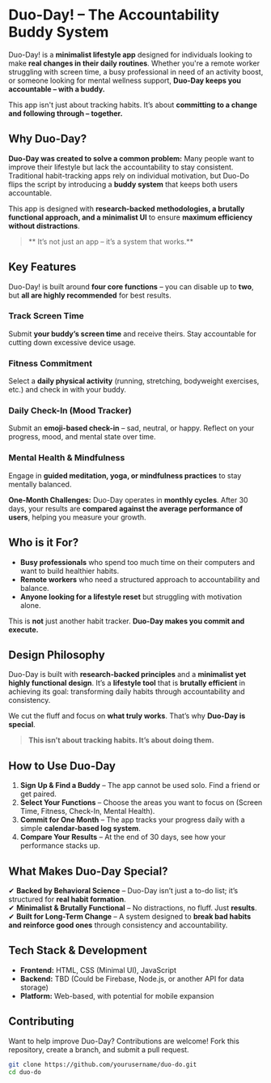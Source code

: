 #  Duo-Day! – The Accountability Buddy System  

Duo-Day! is a **minimalist lifestyle app** designed for individuals looking to make **real changes in their daily routines**. Whether you're a remote worker struggling with screen time, a busy professional in need of an activity boost, or someone looking for mental wellness support, **Duo-Day keeps you accountable – with a buddy.**  

This app isn't just about tracking habits. It’s about **committing to a change and following through – together.**  


##  Why Duo-Day?  

**Duo-Day was created to solve a common problem:** Many people want to improve their lifestyle but lack the accountability to stay consistent. Traditional habit-tracking apps rely on individual motivation, but Duo-Do flips the script by introducing a **buddy system** that keeps both users accountable.  

This app is designed with **research-backed methodologies, a brutally functional approach, and a minimalist UI** to ensure **maximum efficiency without distractions**.  

> ** It’s not just an app – it’s a system that works.**  


##  Key Features  

Duo-Day! is built around **four core functions** – you can disable up to **two**, but **all are highly recommended** for best results.  

###  **Track Screen Time**  
 Submit **your buddy’s screen time** and receive theirs. Stay accountable for cutting down excessive device usage.  

###  **Fitness Commitment**  
 Select a **daily physical activity** (running, stretching, bodyweight exercises, etc.) and check in with your buddy.  

###  **Daily Check-In (Mood Tracker)**  
 Submit an **emoji-based check-in** – sad, neutral, or happy. Reflect on your progress, mood, and mental state over time.  

###  **Mental Health & Mindfulness**  
 Engage in **guided meditation, yoga, or mindfulness practices** to stay mentally balanced.  

 **One-Month Challenges:** Duo-Day operates in **monthly cycles**. After 30 days, your results are **compared against the average performance of users**, helping you measure your growth.  


##  Who is it For?  

- **Busy professionals** who spend too much time on their computers and want to build healthier habits.  
- **Remote workers** who need a structured approach to accountability and balance.  
- **Anyone looking for a lifestyle reset** but struggling with motivation alone.  

This is **not** just another habit tracker. **Duo-Day makes you commit and execute.**  



##  Design Philosophy  

Duo-Day is built with **research-backed principles** and a **minimalist yet highly functional design**. It’s a **lifestyle tool** that is **brutally efficient** in achieving its goal: transforming daily habits through accountability and consistency.  

We cut the fluff and focus on **what truly works**. That’s why **Duo-Day is special**.  

> **This isn’t about tracking habits. It’s about doing them.**  


##  How to Use Duo-Day 

1. **Sign Up & Find a Buddy** – The app cannot be used solo. Find a friend or get paired.  
2. **Select Your Functions** – Choose the areas you want to focus on (Screen Time, Fitness, Check-In, Mental Health).  
3. **Commit for One Month** – The app tracks your progress daily with a simple **calendar-based log system**.  
4. **Compare Your Results** – At the end of 30 days, see how your performance stacks up.  


##  What Makes Duo-Day Special?  

✔ **Backed by Behavioral Science** – Duo-Day isn’t just a to-do list; it’s structured for **real habit formation**.  
✔ **Minimalist & Brutally Functional** – No distractions, no fluff. Just **results**.  
✔ **Built for Long-Term Change** – A system designed to **break bad habits and reinforce good ones** through consistency and accountability.  



## Tech Stack & Development  

-  **Frontend:** HTML, CSS (Minimal UI), JavaScript  
-  **Backend:** TBD (Could be Firebase, Node.js, or another API for data storage)  
-  **Platform:** Web-based, with potential for mobile expansion  


## Contributing  

Want to help improve Duo-Day? Contributions are welcome! Fork this repository, create a branch, and submit a pull request.  

```sh
git clone https://github.com/yourusername/duo-do.git
cd duo-do
